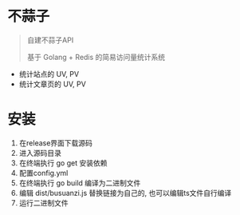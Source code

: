 # 不蒜子

> 自建不蒜子API
> 
> 基于 Golang + Redis 的简易访问量统计系统

  - 统计站点的 UV, PV
  - 统计文章页的 UV, PV

# 安装

1. 在release界面下载源码
2. 进入源码目录
3. 在终端执行 go get 安装依赖
4. 配置config.yml
5. 在终端执行 go build 编译为二进制文件
6. 编辑 dist/busuanzi.js 替换链接为自己的, 也可以编辑ts文件自行编译
7. 运行二进制文件
